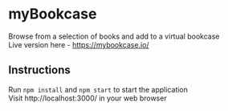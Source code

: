 # myBookcase  
Browse from a selection of books and add to a virtual bookcase  
Live version here - https://mybookcase.io/

## Instructions  
Run `npm install` and `npm start` to start the application  
Visit http://localhost:3000/ in your web browser  
